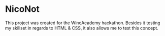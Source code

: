 # NicoNot
This project was created for the WincAcademy hackathon. Besides it testing my skillset in regards to HTML &amp; CSS, it also allows me to test this concept.

